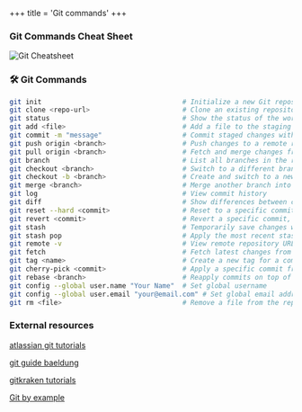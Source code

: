+++
title = 'Git commands'
+++

### Git Commands Cheat Sheet

![Git Cheatsheet](/images/cheatsheets/gitCheatsheet.png) 

### **🛠 Git Commands**

```bash
git init                                   # Initialize a new Git repository
git clone <repo-url>                       # Clone an existing repository
git status                                 # Show the status of the working directory
git add <file>                             # Add a file to the staging area
git commit -m "message"                    # Commit staged changes with a message
git push origin <branch>                   # Push changes to a remote repository
git pull origin <branch>                   # Fetch and merge changes from remote
git branch                                 # List all branches in the repository
git checkout <branch>                      # Switch to a different branch
git checkout -b <branch>                   # Create and switch to a new branch
git merge <branch>                         # Merge another branch into the current one
git log                                    # View commit history
git diff                                   # Show differences between commits or working directory
git reset --hard <commit>                  # Reset to a specific commit, discarding changes
git revert <commit>                        # Revert a specific commit, keeping history
git stash                                  # Temporarily save changes without committing
git stash pop                              # Apply the most recent stashed changes
git remote -v                              # View remote repository URLs
git fetch                                  # Fetch latest changes from remote repository
git tag <name>                             # Create a new tag for a commit
git cherry-pick <commit>                   # Apply a specific commit from another branch
git rebase <branch>                        # Reapply commits on top of another branch
git config --global user.name "Your Name"  # Set global username
git config --global user.email "your@email.com" # Set global email address
git rm <file>                              # Remove a file from the repository
```
### External resources

[atlassian git tutorials](https://www.atlassian.com/git/tutorials)

[git guide baeldung](https://www.baeldung.com/ops/git-guide)

[gitkraken tutorials](https://www.gitkraken.com/learn/git/tutorials)

[Git by example](https://antonz.org/git-by-example/)



